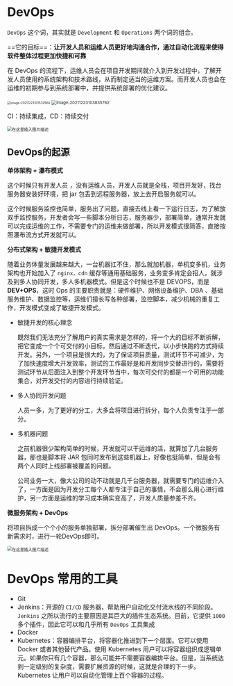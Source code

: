 # DevOps

`DevOps` 这个词，其实就是 `Development` 和 `Operations` 两个词的组合。

==它的目标==：**让开发人员和运维人员更好地沟通合作，通过自动化流程来使得软件整体过程更加快捷和可靠**

在 DevOps 的流程下，运维人员会在项目开发期间就介入到开发过程中，了解开发人员使用的系统架构和技术路线，从而制定适当的运维方案。而开发人员也会在运维的初期参与到系统部署中，并提供系统部署的优化建议。

<img src="http://mdimg.sofice.top/202112231015708.png" alt="image-20211223101532564" style="zoom: 50%;" />

<img src="http://mdimg.sofice.top/202112231038836.png" alt="image-20211223103835762" style="zoom:67%;" />

CI：持续集成，CD：持续交付

<img src="http://mdimg.sofice.top/202112231033337.png" alt="在这里插入图片描述" style="zoom:67%;" />





## DevOps的起源

**单体架构 + 瀑布模式**

这个时候只有开发人员 ，没有运维人员，开发人员就是全栈，项目开发好，找台服务器安装好环境，把 jar 包丢到远程服务器，放上去开启服务就可以。

这个时候服务监控也简单，服务出了问题，直接去线上看一下运行日志，为了解放双手监控服务，开发者会写一些脚本分析日志，服务器少，部署简单，通常开发就可以完成运维的工作，不需要专门的运维来做部署，所以开发模式很简答，直接按照瀑布流方式开发就可以。

**分布式架构 + 敏捷开发模式**

随着业务体量发展越来越大，一台机器扛不住，那么就加机器，单机变多机，业务架构也开始加入了 `nginx，cdn` 缓存等通用基础服务，业务变多肯定会招人，就涉及到多人协同开发，多人多机器模式。但是这个时候也不是 DEVOPS，而是 **DEV+OPS**，这时 Ops 的主要职责就是：硬件维护、网络设备维护、DBA 、基础服务维护、数据监控等，运维们擅长写各种部署，监控脚本，减少机械的重复工作，开发模式变成了敏捷开发模式。

- 敏捷开发的核心理念

  既然我们无法充分了解用户的真实需求是怎样的，将一个大的目标不断拆解，把它变成一个个可交付的小目标，然后通过不断迭代，以小步快跑的方式持续开发。另外，一个项目是很大的，为了保证项目质量，测试环节不可减少，为了加快速度增大开发效率，测试的工作最好是和开发同步交替进行的，需要将测试环节从后面注入到整个开发环节当中，每次可交付的都是一个可用的功能集合，对开发交付的内容进行持续验证。

- 多人协同开发问题

  人员一多，为了更好的分工，大多会将项目进行拆分，每个人负责专注于一部分。

- 多机器问题

  之前机器很少架构简单的时候，开发就可以干运维的活，就算加了几台服务器，那也是脚本将 JAR 包同时发布到这些机器上，好像也挺简单，但是会有两个人同时上线部署被覆盖的问题。

  公司业务一大，像大公司的动不动就是几千台服务器，就需要专门的运维介入了，一方面是因为开发分工每个人都专注于自己的事情，不会那么用心进行维护，另一方面是运维的学习成本确实变高了，开发人质量参差不齐。

**微服务架构 + DevOps**

将项目拆成一个个小的服务单独部署，拆分部署催生出 DevOps。一个微服务有新需求时，进行一轮DevOps即可。

<img src="http://mdimg.sofice.top/202112231030425.png" alt="在这里插入图片描述" style="zoom:67%;" />





# DevOps 常用的工具

- Git
- Jenkins：开源的 `CI/CD` 服务器，帮助用户自动化交付流水线的不同阶段。`Jenkins` 之所以流行的主要原因是其巨大的插件生态系统。目前，它提供 `1000` 多个插件，因此它可以和几乎所有 `DevOps` 工具集成
- Docker
- Kubernetes：容器编排平台，将容器化推进到下一个层面。它可以使用 Docker 或者其他替代产品。使用 Kubernetes 用户可以将容器组织成逻辑单元。如果你只有几个容器，那么可能并不需要容器编排平台。但是，当系统达到一定级别的复杂度，需要扩展资源的时候，这就是合理的下一步。Kubernetes 让用户可以自动化管理上百个容器的过程。



















